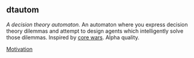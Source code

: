 ## dtautom

_A decision theory automaton._ An automaton where you express decision theory dilemmas and attempt to design agents which intelligently solve those dilemmas. Inspired by [core wars](http://vyznev.net/corewar/guide.html). Alpha quality.

[Motivation](https://www.alignmentforum.org/posts/qdqYrcGZTh9Lp49Nj/creating-environments-to-design-and-test-embedded-agents)
